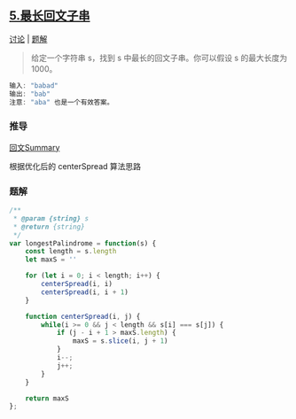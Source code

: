 ## [5.最长回文子串](https://leetcode-cn.com/problems/longest-palindromic-substring/)

[讨论](https://leetcode-cn.com/problems/longest-palindromic-substring/comments/) | [题解](https://leetcode-cn.com/problems/longest-palindromic-substring/solution/)

> 给定一个字符串 s，找到 s 中最长的回文子串。你可以假设 s 的最大长度为 1000。

```js
输入: "babad"
输出: "bab"
注意: "aba" 也是一个有效答案。
```

### 推导
[回文Summary](https://github.com/XyyF/elfin-algorithm/blob/master/summary/palindromic.md)

根据优化后的 centerSpread 算法思路

### 题解
```js
/**
 * @param {string} s
 * @return {string}
 */
var longestPalindrome = function(s) {
    const length = s.length
    let maxS = ''

    for (let i = 0; i < length; i++) {
        centerSpread(i, i)
        centerSpread(i, i + 1)
    }

    function centerSpread(i, j) {
        while(i >= 0 && j < length && s[i] === s[j]) {
            if (j - i + 1 > maxS.length) {
                maxS = s.slice(i, j + 1)
            }
            i--;
            j++;
        }
    }

    return maxS
};
```